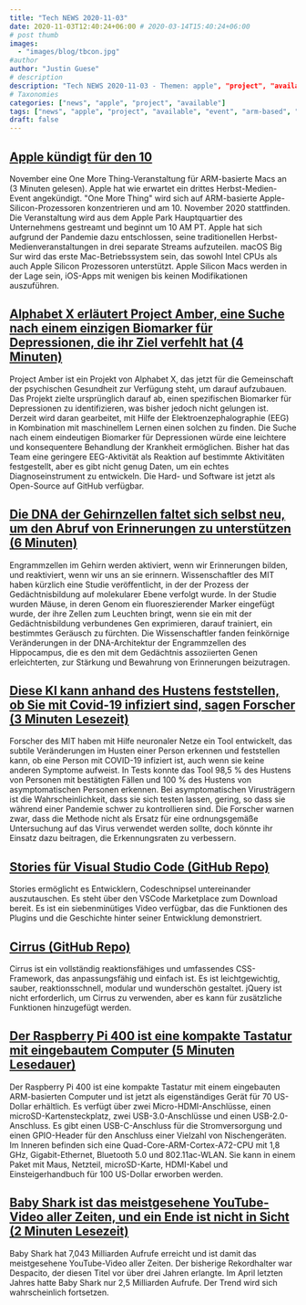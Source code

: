 ```yaml
---
title: "Tech NEWS 2020-11-03"
date: 2020-11-03T12:40:24+06:00 # 2020-03-14T15:40:24+06:00
# post thumb
images:
  - "images/blog/tbcon.jpg"
#author
author: "Justin Guese"
# description
description: "Tech NEWS 2020-11-03 - Themen: apple", "project", "available"
# Taxonomies
categories: ["news", "apple", "project", "available"]
tags: ["news", "apple", "project", "available", "event", "arm-based", "silicon"]
draft: false
---
```


## [Apple kündigt für den 10](https://venturebeat.com/2020/11/02/apple-announces-november-10-one-more-thing-event-for-arm-based-macs//1/010001758dcc77ca-62c93ceb-e58c-4974-be0b-3223959002f4-000000/xKMW1xXfq4LItrbhlir7cLVbAk6pjGTS7y8Y7rBFtuQ=165)

 November eine One More Thing-Veranstaltung für ARM-basierte Macs an (3 Minuten gelesen). Apple hat wie erwartet ein drittes Herbst-Medien-Event angekündigt. "One More Thing" wird sich auf ARM-basierte Apple-Silicon-Prozessoren konzentrieren und am 10. November 2020 stattfinden. Die Veranstaltung wird aus dem Apple Park Hauptquartier des Unternehmens gestreamt und beginnt um 10 AM PT. Apple hat sich aufgrund der Pandemie dazu entschlossen, seine traditionellen Herbst-Medienveranstaltungen in drei separate Streams aufzuteilen. macOS Big Sur wird das erste Mac-Betriebssystem sein, das sowohl Intel CPUs als auch Apple Silicon Prozessoren unterstützt. Apple Silicon Macs werden in der Lage sein, iOS-Apps mit wenigen bis keinen Modifikationen auszuführen.

## [Alphabet X erläutert Project Amber, eine Suche nach einem einzigen Biomarker für Depressionen, die ihr Ziel verfehlt hat (4 Minuten)](https://techcrunch.com/2020/11/02/alphabets-x-details-project-amber-a-quest-for-a-single-biomarker-for-depression-that-fell-short-of-its-goal//1/010001758dcc77ca-62c93ceb-e58c-4974-be0b-3223959002f4-000000/QZ6Ijz4R4rTPkCreKYpfgSgj9X_zifJAf_5BBR3QN1o=165)

 Project Amber ist ein Projekt von Alphabet X, das jetzt für die Gemeinschaft der psychischen Gesundheit zur Verfügung steht, um darauf aufzubauen. Das Projekt zielte ursprünglich darauf ab, einen spezifischen Biomarker für Depressionen zu identifizieren, was bisher jedoch nicht gelungen ist. Derzeit wird daran gearbeitet, mit Hilfe der Elektroenzephalographie (EEG) in Kombination mit maschinellem Lernen einen solchen zu finden. Die Suche nach einem eindeutigen Biomarker für Depressionen würde eine leichtere und konsequentere Behandlung der Krankheit ermöglichen. Bisher hat das Team eine geringere EEG-Aktivität als Reaktion auf bestimmte Aktivitäten festgestellt, aber es gibt nicht genug Daten, um ein echtes Diagnoseinstrument zu entwickeln. Die Hard- und Software ist jetzt als Open-Source auf GitHub verfügbar.

## [Die DNA der Gehirnzellen faltet sich selbst neu, um den Abruf von Erinnerungen zu unterstützen (6 Minuten)](https://www.quantamagazine.org/brain-cell-dna-refolds-itself-to-aid-memory-recall-20201102//1/010001758dcc77ca-62c93ceb-e58c-4974-be0b-3223959002f4-000000/vwCMRndCiGQAF0bUcxivSU_pLXZISIts8wFDPBfAl3o=165)

 Engrammzellen im Gehirn werden aktiviert, wenn wir Erinnerungen bilden, und reaktiviert, wenn wir uns an sie erinnern. Wissenschaftler des MIT haben kürzlich eine Studie veröffentlicht, in der der Prozess der Gedächtnisbildung auf molekularer Ebene verfolgt wurde. In der Studie wurden Mäuse, in deren Genom ein fluoreszierender Marker eingefügt wurde, der ihre Zellen zum Leuchten bringt, wenn sie ein mit der Gedächtnisbildung verbundenes Gen exprimieren, darauf trainiert, ein bestimmtes Geräusch zu fürchten. Die Wissenschaftler fanden feinkörnige Veränderungen in der DNA-Architektur der Engrammzellen des Hippocampus, die es den mit dem Gedächtnis assoziierten Genen erleichterten, zur Stärkung und Bewahrung von Erinnerungen beizutragen.

## [Diese KI kann anhand des Hustens feststellen, ob Sie mit Covid-19 infiziert sind, sagen Forscher (3 Minuten Lesezeit)](https://gizmodo.com/this-ai-can-tell-if-you-have-covid-19-just-by-listening-1845540851/1/010001758dcc77ca-62c93ceb-e58c-4974-be0b-3223959002f4-000000/QmGiOeOKynxvincKAdvw5mW-b861I7X3ISxhjGa9uvI=165)

 Forscher des MIT haben mit Hilfe neuronaler Netze ein Tool entwickelt, das subtile Veränderungen im Husten einer Person erkennen und feststellen kann, ob eine Person mit COVID-19 infiziert ist, auch wenn sie keine anderen Symptome aufweist. In Tests konnte das Tool 98,5 % des Hustens von Personen mit bestätigten Fällen und 100 % des Hustens von asymptomatischen Personen erkennen. Bei asymptomatischen Virusträgern ist die Wahrscheinlichkeit, dass sie sich testen lassen, gering, so dass sie während einer Pandemie schwer zu kontrollieren sind. Die Forscher warnen zwar, dass die Methode nicht als Ersatz für eine ordnungsgemäße Untersuchung auf das Virus verwendet werden sollte, doch könnte ihr Einsatz dazu beitragen, die Erkennungsraten zu verbessern.

## [Stories für Visual Studio Code (GitHub Repo)](https://github.com/benawad/vscode-stories/1/010001758dcc77ca-62c93ceb-e58c-4974-be0b-3223959002f4-000000/Ts8ZDUlCu0oVxXL1MGd0mEpVzynFSawkkTaORLsiSnw=165)

 Stories ermöglicht es Entwicklern, Codeschnipsel untereinander auszutauschen. Es steht über den VSCode Marketplace zum Download bereit. Es ist ein siebenminütiges Video verfügbar, das die Funktionen des Plugins und die Geschichte hinter seiner Entwicklung demonstriert.

## [Cirrus (GitHub Repo)](https://github.com/Spiderpig86/Cirrus/1/010001758dcc77ca-62c93ceb-e58c-4974-be0b-3223959002f4-000000/Du0kTB7oqMCH6KdRwW6__N9ErzJGGp3eHeI5zFvwslI=165)

 Cirrus ist ein vollständig reaktionsfähiges und umfassendes CSS-Framework, das anpassungsfähig und einfach ist. Es ist leichtgewichtig, sauber, reaktionsschnell, modular und wunderschön gestaltet. jQuery ist nicht erforderlich, um Cirrus zu verwenden, aber es kann für zusätzliche Funktionen hinzugefügt werden.

## [Der Raspberry Pi 400 ist eine kompakte Tastatur mit eingebautem Computer (5 Minuten Lesedauer)](https://www.theverge.com/2020/11/2/21542278/raspberry-pi-400-keyboard-computer-arm-release-date-news-features/1/010001758dcc77ca-62c93ceb-e58c-4974-be0b-3223959002f4-000000/J8fKwYLr2gLrIdG7DftUfUFbDwlHi5Mb59FuVOum8mI=165)

 Der Raspberry Pi 400 ist eine kompakte Tastatur mit einem eingebauten ARM-basierten Computer und ist jetzt als eigenständiges Gerät für 70 US-Dollar erhältlich. Es verfügt über zwei Micro-HDMI-Anschlüsse, einen microSD-Kartensteckplatz, zwei USB-3.0-Anschlüsse und einen USB-2.0-Anschluss. Es gibt einen USB-C-Anschluss für die Stromversorgung und einen GPIO-Header für den Anschluss einer Vielzahl von Nischengeräten. Im Inneren befinden sich eine Quad-Core-ARM-Cortex-A72-CPU mit 1,8 GHz, Gigabit-Ethernet, Bluetooth 5.0 und 802.11ac-WLAN. Sie kann in einem Paket mit Maus, Netzteil, microSD-Karte, HDMI-Kabel und Einsteigerhandbuch für 100 US-Dollar erworben werden.

## [Baby Shark ist das meistgesehene YouTube-Video aller Zeiten, und ein Ende ist nicht in Sicht (2 Minuten Lesezeit)](https://www.theverge.com/21546350/baby-shark-youtube-video-most-popular-despacito-masha/1/010001758dcc77ca-62c93ceb-e58c-4974-be0b-3223959002f4-000000/VS8hoNgw1k669_y6NK8rXOQH50AJT31AneO2breG-Iw=165)

 Baby Shark hat 7,043 Milliarden Aufrufe erreicht und ist damit das meistgesehene YouTube-Video aller Zeiten. Der bisherige Rekordhalter war Despacito, der diesen Titel vor über drei Jahren erlangte. Im April letzten Jahres hatte Baby Shark nur 2,5 Milliarden Aufrufe. Der Trend wird sich wahrscheinlich fortsetzen.

